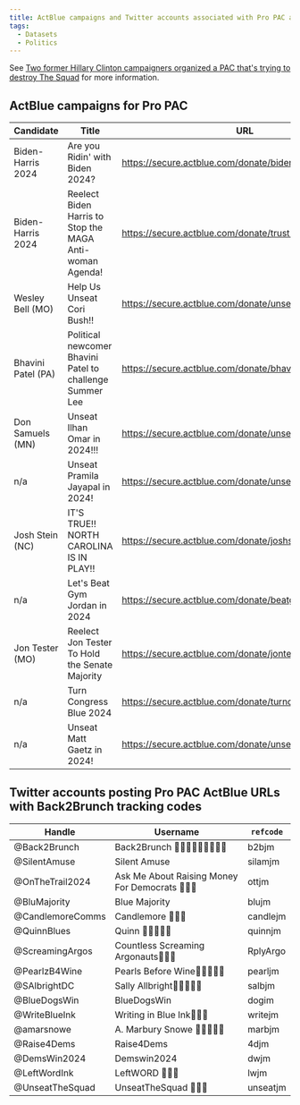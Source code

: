 ```yaml
---
title: ActBlue campaigns and Twitter accounts associated with Pro PAC and Back2Brunch
tags:
  - Datasets
  - Politics
---
```


See [Two former Hillary Clinton campaigners organized a PAC that's trying to destroy The Squad](../essays/anti-squad-pac.md) for more information.

## ActBlue campaigns for Pro PAC

| Candidate          | Title                                                    | URL                                                    |
| ------------------ | -------------------------------------------------------- | ------------------------------------------------------ |
| Biden-Harris 2024  | Are you Ridin' with Biden 2024?                          | https://secure.actblue.com/donate/bidenharris2024      |
| Biden-Harris 2024  | Reelect Biden Harris to Stop the MAGA Anti-woman Agenda! | https://secure.actblue.com/donate/trust-women          |
| Wesley Bell (MO)   | Help Us Unseat Cori Bush!!                               | https://secure.actblue.com/donate/unseatcoribush       |
| Bhavini Patel (PA) | Political newcomer Bhavini Patel to challenge Summer Lee | https://secure.actblue.com/donate/bhavinipatel         |
| Don Samuels (MN)   | Unseat Ilhan Omar in 2024!!!                             | https://secure.actblue.com/donate/unseatilhanomar      |
| n/a                | Unseat Pramila Jayapal in 2024!                          | https://secure.actblue.com/donate/unseatjayapal        |
| Josh Stein (NC)    | IT'S TRUE!! NORTH CAROLINA IS IN PLAY!!                  | https://secure.actblue.com/donate/joshsteinforgovernor |
| n/a                | Let's Beat Gym Jordan in 2024                            | https://secure.actblue.com/donate/beatgym              |
| Jon Tester (MO)    | Reelect Jon Tester To Hold the Senate Majority           | https://secure.actblue.com/donate/jontestermt          |
| n/a                | Turn Congress Blue 2024                                  | https://secure.actblue.com/donate/turncongressblue2024 |
| n/a                | Unseat Matt Gaetz in 2024!                               | https://secure.actblue.com/donate/unseatmattgaetz      |

## Twitter accounts posting Pro PAC ActBlue URLs with Back2Brunch tracking codes


| Handle           | Username                                        | `refcode` |
| ---------------- | ----------------------------------------------- | --------- |
| @Back2Brunch     | Back2Brunch 🌊🌊🌊🌊🌊🌊🌊🌊🌊                  | b2bjm     |
| @SilentAmuse     | Silent Amuse                                    | silamjm   |
| @OnTheTrail2024  | Ask Me About Raising Money For Democrats 🌊🌊🌊 | ottjm     |
| @BluMajority     | Blue Majority                                   | blujm     |
| @CandlemoreComms | Candlemore 🌊🌊🌊                               | candlejm  |
| @QuinnBlues      | Quinn 🌊🌊🌊🌊🌊                                | quinnjm   |
| @ScreamingArgos  | Countless Screaming Argonauts🌊🌊🌊             | RplyArgo  |
| @PearlzB4Wine    | Pearls Before Wine🌊🌊🌊🌊🌊                    | pearljm   |
| @SAlbrightDC     | Sally Allbright🌊🌊🌊🌊🌊                       | salbjm    |
| @BlueDogsWin     | BlueDogsWin                                     | dogim     |
| @WriteBlueInk    | Writing in Blue Ink🌊🌊🌊                       | writejm   |
| @amarsnowe       | A. Marbury Snowe 🌊🌊🌊🌊🌊                     | marbjm    |
| @Raise4Dems      | Raise4Dems                                      | 4djm      |
| @DemsWin2024     | Demswin2024                                     | dwjm      |
| @LeftWordInk     | LeftWORD 🌊🌊🌊                                 | lwjm      |
| @UnseatTheSquad  | UnseatTheSquad 🌊🌊🌊                           | unseatjm  |
